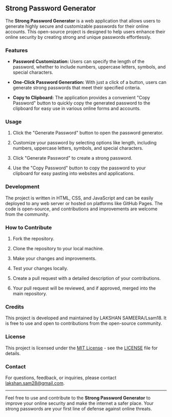 ## Strong Password Generator

The **Strong Password Generator** is a web application that allows users to generate highly secure and customizable passwords for their online accounts. This open-source project is designed to help users enhance their online security by creating strong and unique passwords effortlessly. 

### Features

- **Password Customization:** Users can specify the length of the password, whether to include numbers, uppercase letters, symbols, and special characters.

- **One-Click Password Generation:** With just a click of a button, users can generate strong passwords that meet their specified criteria.

- **Copy to Clipboard:** The application provides a convenient "Copy Password" button to quickly copy the generated password to the clipboard for easy use in various online forms and accounts.

### Usage

1. Click the "Generate Password" button to open the password generator.

2. Customize your password by selecting options like length, including numbers, uppercase letters, symbols, and special characters.

3. Click "Generate Password" to create a strong password.

4. Use the "Copy Password" button to copy the password to your clipboard for easy pasting into websites and applications.

### Development

The project is written in HTML, CSS, and JavaScript and can be easily deployed to any web server or hosted on platforms like GitHub Pages. The code is open-source, and contributions and improvements are welcome from the community.

### How to Contribute

1. Fork the repository.

2. Clone the repository to your local machine.

3. Make your changes and improvements.

4. Test your changes locally.

5. Create a pull request with a detailed description of your contributions.

6. Your pull request will be reviewed, and if approved, merged into the main repository.

### Credits

This project is developed and maintained by LAKSHAN SAMEERA/Lsam18. It is free to use and open to contributions from the open-source community.

### License

This project is licensed under the [MIT License](LICENSE) - see the [LICENSE](LICENSE) file for details.

### Contact

For questions, feedback, or inquiries, please contact lakshan.sam28@gmail.com.

---

Feel free to use and contribute to the **Strong Password Generator** to improve your online security and make the internet a safer place. Your strong passwords are your first line of defense against online threats.
